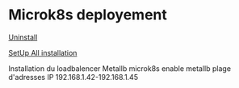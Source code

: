 # Microk8s deployement
[Uninstall](https://www.deploymastery.com/2023/05/24/how-to-uninstall-microk8s-on-ubuntu-20-04/)

[SetUp All installation](https://pacroy.com/single-node-kubernetes-on-home-lab-using-microk8s-metallb-and-traefik-7bb1ea38fcc2)

Installation du loadbalencer Metallb
microk8s enable metallb
plage d'adresses IP 192.168.1.42-192.168.1.45